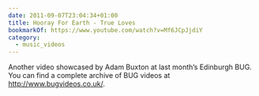 ```yaml
---
date: 2011-09-07T23:04:34+01:00
title: Hooray For Earth - True Loves
bookmarkOf: https://www.youtube.com/watch?v=Mf6JCpJjdiY
category:
  - music_videos
---
```


Another video showcased by Adam Buxton at last month’s Edinburgh BUG. You can find a complete archive of BUG videos at <http://www.bugvideos.co.uk/>.
